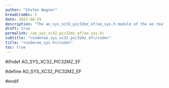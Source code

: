 ```yaml
---
author: "Stefan Wagner"
breadcrumbs: 2
date: 2022-08-29
description: "The ao_sys_xc32_pic32mz_ef/ao_sys.h module of the ao real-time operating system."
draft: true
permalink: /ao_sys_xc32_pic32mz_ef/ao_sys.h/ 
subtitle: "<code>ao_sys_xc32_pic32mz_ef</code>"
title: "<code>ao_sys.h</code>"
toc: true
---
```


#ifndef AO_SYS_XC32_PIC32MZ_EF

#define AO_SYS_XC32_PIC32MZ_EF

#endif

